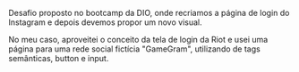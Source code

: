 Desafio proposto no bootcamp da DIO, onde recriamos a página de login do Instagram e depois devemos propor um novo visual.

No meu caso, aproveitei o conceito da tela de login da Riot e usei uma página para uma rede social fictícia "GameGram", utilizando de tags semânticas, button e input.